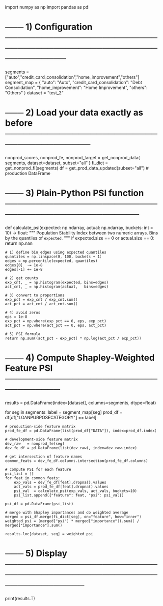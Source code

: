 import numpy as np
import pandas as pd

# ─── 1) Configuration ────────────────────────────────────────────────────────────
segments = ["auto","credit_card_consolidation","home_improvement","others"]
segment_map = {
    "auto": "Auto",
    "credit_card_consolidation": "Debt Consolidation",
    "home_improvement": "Home Improvement",
    "others": "Others"
}
dataset = "test_2"

# ─── 2) Load your data exactly as before ───────────────────────────────────────
nonprod_scores, nonprod_fe, nonprod_target = get_nonprod_data(
    segments, dataset=dataset, subset="all"
)
fi_dict = get_nonprod_fi(segments)
df      = get_prod_data_updated(subset="all")   # production DataFrame

# ─── 3) Plain-Python PSI function ───────────────────────────────────────────────
def calculate_psi(expected: np.ndarray,
                  actual:   np.ndarray,
                  buckets:  int = 10) -> float:
    """
    Population Stability Index between two numeric arrays.
    Bins by the quantiles of `expected`.
    """
    if expected.size == 0 or actual.size == 0:
        return np.nan

    # 1) define bin edges using expected quantiles
    quantiles = np.linspace(0, 100, buckets + 1)
    edges = np.percentile(expected, quantiles)
    edges[0]  -= 1e-8
    edges[-1] += 1e-8

    # 2) get counts
    exp_cnt, _ = np.histogram(expected, bins=edges)
    act_cnt, _ = np.histogram(actual,   bins=edges)

    # 3) convert to proportions
    exp_pct = exp_cnt / exp_cnt.sum()
    act_pct = act_cnt / act_cnt.sum()

    # 4) avoid zeros
    eps = 1e-8
    exp_pct = np.where(exp_pct == 0, eps, exp_pct)
    act_pct = np.where(act_pct == 0, eps, act_pct)

    # 5) PSI formula
    return np.sum((act_pct - exp_pct) * np.log(act_pct / exp_pct))


# ─── 4) Compute Shapley-Weighted Feature PSI ──────────────────────────────────
results = pd.DataFrame(index=[dataset], columns=segments, dtype=float)

for seg in segments:
    label    = segment_map[seg]
    prod_df  = df[df["LOANPURPOSECATEGORY"] == label]

    # production-side feature matrix
    prod_fe_df = pd.DataFrame(list(prod_df["DATA"]), index=prod_df.index)

    # development-side feature matrix
    dev_raw   = nonprod_fe[seg]
    dev_fe_df = pd.DataFrame(list(dev_raw), index=dev_raw.index)

    # get intersection of feature names
    common_feats = dev_fe_df.columns.intersection(prod_fe_df.columns)

    # compute PSI for each feature
    psi_list = []
    for feat in common_feats:
        exp_vals = dev_fe_df[feat].dropna().values
        act_vals = prod_fe_df[feat].dropna().values
        psi_val  = calculate_psi(exp_vals, act_vals, buckets=10)
        psi_list.append({"feature": feat, "psi": psi_val})

    psi_df = pd.DataFrame(psi_list)

    # merge with Shapley importances and do weighted average
    merged = psi_df.merge(fi_dict[seg], on="feature", how="inner")
    weighted_psi = (merged["psi"] * merged["importance"]).sum() / merged["importance"].sum()

    results.loc[dataset, seg] = weighted_psi

# ─── 5) Display ───────────────────────────────────────────────────────────────
print(results.T)
